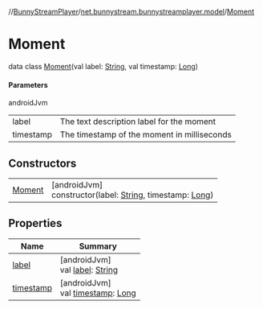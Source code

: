 //[BunnyStreamPlayer](../../../index.md)/[net.bunnystream.bunnystreamplayer.model](../index.md)/[Moment](index.md)

# Moment

data class [Moment](index.md)(val label: [String](https://kotlinlang.org/api/latest/jvm/stdlib/kotlin-stdlib/kotlin/-string/index.html), val timestamp: [Long](https://kotlinlang.org/api/latest/jvm/stdlib/kotlin-stdlib/kotlin/-long/index.html))

#### Parameters

androidJvm

| | |
|---|---|
| label | The text description label for the moment |
| timestamp | The timestamp of the moment in milliseconds |

## Constructors

| | |
|---|---|
| [Moment](-moment.md) | [androidJvm]<br>constructor(label: [String](https://kotlinlang.org/api/latest/jvm/stdlib/kotlin-stdlib/kotlin/-string/index.html), timestamp: [Long](https://kotlinlang.org/api/latest/jvm/stdlib/kotlin-stdlib/kotlin/-long/index.html)) |

## Properties

| Name | Summary |
|---|---|
| [label](label.md) | [androidJvm]<br>val [label](label.md): [String](https://kotlinlang.org/api/latest/jvm/stdlib/kotlin-stdlib/kotlin/-string/index.html) |
| [timestamp](timestamp.md) | [androidJvm]<br>val [timestamp](timestamp.md): [Long](https://kotlinlang.org/api/latest/jvm/stdlib/kotlin-stdlib/kotlin/-long/index.html) |
